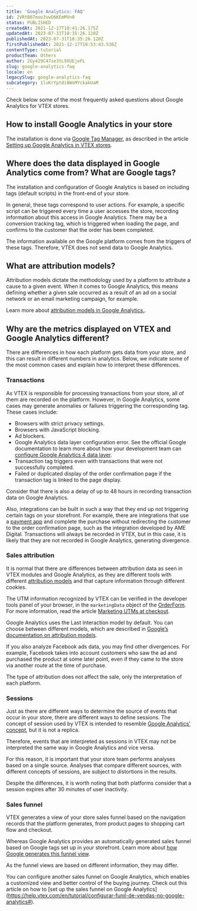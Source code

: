 ```yaml
---
title: 'Google Analytics: FAQ'
id: 2VRtB07muo3vwO6KEmMVn0
status: PUBLISHED
createdAt: 2021-12-17T18:41:26.175Z
updatedAt: 2023-07-31T18:35:26.120Z
publishedAt: 2023-07-31T18:35:26.120Z
firstPublishedAt: 2021-12-17T18:53:43.536Z
contentType: tutorial
productTeam: Others
author: 2Gy429C47ie3tL9XUEjeFL
slug: google-analytics-faq
locale: en
legacySlug: google-analytics-faq
subcategory: 1luKrYptdi8WoMYckakUaM
---
```


Check below some of the most frequently asked questions about Google Analytics for VTEX stores.
## How to install Google Analytics in your store

The installation is done via [Google Tag Manager](https://help.vtex.com/tutorial/integracao-com-o-google-tag-manager#), as described in the article [Setting up Google Analytics in VTEX stores](https://help.vtex.com/pt/tutorial/how-to-setup-google-analytics-in-vtex-store--G2P0rmSrEiqCcmUMyUUwG#).

## Where does the data displayed in Google Analytics come from? What are Google tags?

The installation and configuration of Google Analytics is based on including tags (default scripts) in the front-end of your store.

In general, these tags correspond to user actions. For example, a specific script can be triggered every time a user accesses the store, recording information about this access in Google Analytics. There may be a conversion tracking tag, which is triggered when loading the page, and confirms to the customer that the order has been completed.

The information available on the Google platform comes from the triggers of these tags. Therefore, VTEX does not send data to Google Analytics.

## What are attribution models?

Attribution models dictate the methodology used by a platform to attribute a cause to a given event. When it comes to Google Analytics, this means defining whether a given sale occurred as a result of an ad on a social network or an email marketing campaign, for example.

Learn more about [attribution models in Google Analytics.](https://support.google.com/analytics/answer/1662518?hl=en).

## Why are the metrics displayed on VTEX and Google Analytics different?

There are differences in how each platform gets data from your store, and this can result in different numbers in analytics. Below, we indicate some of the most common cases and explain how to interpret these differences.

### Transactions

As VTEX is responsible for processing transactions from your store, all of them are recorded on the platform. However, in Google Analytics, some cases may generate anomalies or failures triggering the corresponding tag. These cases include:

- Browsers with strict privacy settings.
- Browsers with JavaScript blocking.
- Ad blockers.
- Google Analytics data layer configuration error. See the official Google documentation to learn more about how your development team can [configure Google Analytics 4 data layer](https://developers.google.com/tag-manager/ecommerce-ga4).
- Transaction tag triggers even with transactions that were not successfully completed.
- Failed or duplicated display of the order confirmation page if the transaction tag is linked to the page display.

<div class = "alert alert-info">
Consider that there is also a delay of up to 48 hours in recording transaction data on Google Analytics.
</div>

Also, integrations can be built in such a way that they end up not triggering certain tags on your storefront. For example, there are integrations that use a [payment app](https://developers.vtex.com/vtex-rest-api/docs/payments-integration-payment-app) and complete the purchase without redirecting the customer to the order confirmation page, such as the integration developed by AME Digital. Transactions will always be recorded in VTEX, but in this case, it is likely that they are not recorded in Google Analytics, generating divergence.

### Sales attribution

It is normal that there are differences between attribution data as seen in VTEX modules and Google Analytics, as they are different tools with different [attribution models](#what-are-attribution-models) and that capture information through different cookies.

The UTM information recognized by VTEX can be verified in the developer tools panel of your browser, in the `marketingData` object of the [OrderForm](https://developers.vtex.com/docs/guides/orderform-fields). For more information, read the article [Marketing UTMs at checkout](https://help.vtex.com/en/tutorial/identificar-se-utms-de-marketing-estao-sendo-passadas-para-o-checkout--6kjHHfOWIgeI26qcQSU4Wg#).

Google Analytics uses the Last Interaction model by default.
You can choose between different models, which are described in [Google’s documentation on attribution models](https://support.google.com/analytics/answer/1662518?hl=en).

If you also analyze Facebook ads data, you may find other divergences. For example, Facebook takes into account customers who saw the ad and purchased the product at some later point, even if they came to the store via another route at the time of purchase.

The type of attribution does not affect the sale, only the interpretation of each platform.

### Sessions

Just as there are different ways to determine the source of events that occur in your store, there are different ways to define sessions. The concept of session used by VTEX is intended to resemble [Google Analytics' concept](https://support.google.com/analytics/answer/2731565?hl=en#time-based-expiration&zippy=%2Cneste-artigo), but it is not a replica.

Therefore, events that are interpreted as sessions in VTEX may not be interpreted the same way in Google Analytics and vice versa.

For this reason, it is important that your store team performs analyses based on a single source. Analyses that compare different sources, with different concepts of sessions, are subject to distortions in the results.

Despite the differences, it is worth noting that both platforms consider that a session expires after 30 minutes of user inactivity.

### Sales funnel

VTEX generates a view of your store sales funnel based on the navigation records that the platform generates, from product pages to shopping cart flow and checkout.

Whereas Google Analytics provides an automatically generated sales funnel based on Google tags set up in your storefront. Learn more about [how Google generates this funnel view](https://support.google.com/analytics/answer/6014872#zippy=%2Cin-this-article%2Cneste-artigo).

As the funnel views are based on different information, they may differ.

You can configure another sales funnel on Google Analytics, which enables a customized view and better control of the buying journey. Check out this article on how to [set up the sales funnel on Google Analytics] (https://help.vtex.com/en/tutorial/configurar-funil-de-vendas-no-google-analytics#).

